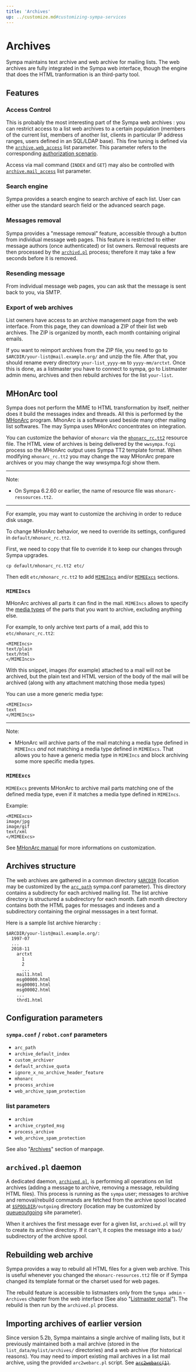 ```yaml
---
title: 'Archives'
up: ../customize.md#customizing-sympa-services
---
```


Archives
========

Sympa maintains text archive and web archive for mailing lists.
The web archives are fully integrated in the Sympa web interface, though the
engine that does the HTML tranformation is an third-party tool.

Features
--------

### Access Control

This is probably the most interesting part of the Sympa web archives : you can
restrict access to a list web archives to a certain population (members of the
current list, members of another list, clients in particular IP address ranges,
users defined in an SQL/LDAP base). This fine tuning is defined via the
[`archive.web_access`](/gpldoc/man/sympa_config.5.html#archive) list parameter. This
parameter refers to the corresponding
[authorization scenario](../costomize/basics-scenarios.md).

Access via mail command (`INDEX` and `GET`) may also be controlled with
[`archive.mail_access`](/gpldoc/man/sympa_config.5.html#archive) list parameter.

### Search engine

Sympa provides a search engine to search archive of each list. User can either
use the standard search field or the advanced search page.

### Messages removal

Sympa provides a "message removal" feature, accessible through a button from
individual message web pages. This feature is restricted to either message
authors (once authenticated) or list owners. Removal requests are then
processed by the [`archivd.pl`](/gpldoc/man/archived.8.html) process; therefore it
may take a few seconds before it is removed.

### Resending message

From individual message web pages, you can ask that the message is sent back
to you, via SMTP.

### Export of web archives

List owners have access to an archive management page from the web interface.
From this page, they can download a ZIP of their list web archives. The ZIP is
organized by month, each month containing original emails.

If you want to reimport archives from the ZIP file, you need to go to
`$ARCDIR/your-list@mail.example.org/` and unzip the file. After that, you
should rename every directory `your-list_yyyy-mm` to `yyyy-mm/arctxt`. Once
this is done, as a listmaster you have to connect to sympa, go to Listmaster
admin menu, archives and then rebuild archives for the list `your-list`.

MHonArc tool
------------

Sympa does not perform the MIME to HTML transformation by itself, neither does
it build the messages index and threads. All this is performed by the
[MHonArc](https://www.mhonarc.org) program. MhonArc is a software used beside
many other mailing list softwares. The may Sympa uses MHonArc concentrates on
integration.

You can customize the behavior of `mhonarc` via the
[`mhonarc_rc.tt2`](/gpldoc/man/mhonarc_rc.tt2.5.html) resource file.
The HTML view of archives is being delivered by the `wwsympa.fcgi` process so
the MHonArc output uses Sympa TT2 template format. When modifying
`mhonarc_rc.tt2` you may change the way MHonArc prepare archives or
you may change the way wwsympa.fcgi show them.

----
Note:

  * On Sympa 6.2.60 or earlier, the name of resource file was
    `mhonarc-ressources.tt2`.

----

For example, you may want to customize the archiving in order to reduce disk
usage.

To change MHonArc behavior, we need to override its settings, configured in
``default/mhonarc_rc.tt2``.

First, we need to copy that file to override it to keep our changes through
Sympa upgrades.

```
cp default/mhonarc_rc.tt2 etc/
```

Then edit ``etc/mhonarc_rc.tt2`` to add
[``MIMEIncs``](https://www.mhonarc.org/MHonArc/doc/resources/mimeincs.html)
and/or
[``MIMEExcs``](https://www.mhonarc.org/MHonArc/doc/resources/mimeexcs.html)
sections.

### ``MIMEIncs``

MHonArc archives all parts it can find in the mail. ``MIMEIncs`` allows to
specify the [media types](https://en.wikipedia.org/wiki/Media_type) of the
parts that you want to archive, excluding anything else.

For example, to only archive text parts of a mail, add this to
``etc/mhonarc_rc.tt2``:

```
<MIMEIncs>
text/plain
text/html
</MIMEIncs>
```

With this snippet, images (for example) attached to a mail will not be
archived, but the plain text and HTML version of the body of the mail will be
archived (along with any attachment matching those media types)

You can use a more generic media type:

```
<MIMEIncs>
text
</MIMEIncs>
```

---
Note:

  * MHonArc will archive parts of the mail matching a media type defined
    in ``MIMEIncs`` *and* not matching a media type defined in ``MIMEExcs``.
    That allows you to have a generic media type in ``MIMEIncs`` and block
    archiving some more specific media types.

### ``MIMEExcs``

``MIMEExcs`` prevents MHonArc to archive mail parts matching one of the defined
media type, even if it matches a media type defined in ``MIMEIncs``.

Example:
```
<MIMEExcs>
image/jpg
image/gif
text/xml
</MIMEExcs>
```

See [MHonArc manual](https://www.mhonarc.org/MHonArc/doc/mhonarc.html) for
more informations on customization.

Archives structure
------------------

The web archives are gathered in a common directory
[`$ARCDIR`](../layout.md#arcdir) (location may be customized by the
[`arc_path`](/gpldoc/man/sympa_config.5.html#arc_path) sympa.conf parameter).
This directory contains a subdirecty for each archived mailing list.
The list archive directory is structured a subdirectory for each month.
Eath month directory contains both the HTML pages for messages and indexes
and a subdirectory containing the orginal messsages in a text format.

Here is a sample list archive hierarchy :

``` code
$ARCDIR/your-list@mail.example.org/:
  1997-07
  ...
  2018-11
    arctxt
      1
      2
      ...
    mail1.html
    msg00000.html
    msg00001.html
    msg00002.html
    ...
    thrd1.html
```

Configuration parameters
------------------------

### `sympa.conf` / `robot.conf` parameters

  * `arc_path`
  * `archive_default_index`
  * `custom_archiver`
  * `default_archive_quota`
  * `ignore_x_no_archive_header_feature`
  * `mhonarc`
  * `process_archive`
  * `web_archive_spam_protection`

### list parameters

  * `archive`
  * `archive_crypted_msg`
  * `process_archive`
  * `web_archive_spam_protection`

See also "[Archives](/gpldoc/man/sympa_config.5.html#archives)" section of manpage.

`archived.pl` daemon
--------------------

A dedicated daemon, [`archived.pl`](/gpldoc/man/archived.8.html), is performing all
operations on list archives (adding a message to archive, removing a message,
rebuilding HTML files). This process is running as the `sympa` user; messages
to archive and removal/rebuild commands are fetched from the archive spool
located at [``$SPOOLDIR``](../layout.md#spooldir)``/outgoing`` directory
(location may be customized by
[queueoutgoing](/gpldoc/man/sympa_config.5.html#queueoutgoing) site parameter).

When it archives the first message ever for a given list, `archived.pl` will
try to create its archive directory. If it can't, it copies the message into a
`bad/` subdirectory of the archive spool.

Rebuilding web archive
----------------------

Sympa provides a way to rebuild all HTML files for a given web archive. This is useful whenever you changed the `mhonarc-resources.tt2` file or if Sympa changed its template format or the charset used for web pages.

The rebuild feature is accessible to listmasters only from the `Sympa admin` - `Archives` chapter from the web interface (See also
"[Listmaster portal](../admin/web-interface.md#listmaster-portal)").
The rebuild is then run by the `archived.pl` process.

Importing archives of earlier version
-------------------------------------

Since version 5.2b, Sympa maintains a single archive of mailing lists, but it previously maintained both a mail archive (stored in the `list_data/mylist/archives/` directories) and a web archive (for historical reasons). You may need to import existing mail archives in a list mail archive, using the provided `arc2webarc.pl` script.
See ~~[``arc2webarc(1)``](/gpldoc/man/arc2webarc.pl.1.html)~~.

<!--
If you are moving from another mailing list software to Sympa, you are also facing messages archive import problems. Check the [Contrib section](http://www.sympa.org/wiki/contribs/index "http://www.sympa.org/wiki/contribs/index") for useful migration tools.
-->

